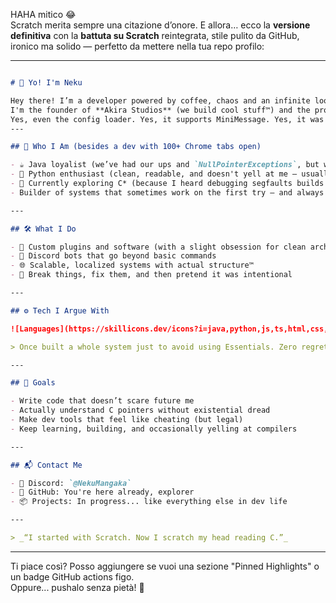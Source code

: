 HAHA mitico 😂  
Scratch merita sempre una citazione d’onore. E allora… ecco la **versione definitiva** con la **battuta su Scratch** reintegrata, stile pulito da GitHub, ironico ma solido — perfetto da mettere nella tua repo profilo:

---

```markdown

# 👋 Yo! I'm Neku

Hey there! I’m a developer powered by coffee, chaos and an infinite loop of refactoring.  
I'm the founder of **Akira Studios** (we build cool stuff™) and the proud architect behind **AtenaMC**, a Minecraft server where every plugin has trust issues… because I wrote them all from scratch.  
Yes, even the config loader. Yes, it supports MiniMessage. Yes, it was a life choice.
---

## 🧠 Who I Am (besides a dev with 100+ Chrome tabs open)

- ☕ Java loyalist (we’ve had our ups and `NullPointerExceptions`, but we’re working through it)
- 🐍 Python enthusiast (clean, readable, and doesn't yell at me — usually)
- 🧠 Currently exploring C* (because I heard debugging segfaults builds character)
- Builder of systems that sometimes work on the first try — and always have a config file

---

## 🛠️ What I Do

- 🔧 Custom plugins and software (with a slight obsession for clean architecture)
- 🧙 Discord bots that go beyond basic commands
- 🌐 Scalable, localized systems with actual structure™
- 🧪 Break things, fix them, and then pretend it was intentional

---

## ⚙️ Tech I Argue With

![Languages](https://skillicons.dev/icons?i=java,python,js,ts,html,css,mysql,sqlite,linux,git,github,vscode)

> Once built a whole system just to avoid using Essentials. Zero regrets.

---

## 🎯 Goals

- Write code that doesn’t scare future me
- Actually understand C pointers without existential dread
- Make dev tools that feel like cheating (but legal)
- Keep learning, building, and occasionally yelling at compilers

---

## 📬 Contact Me

- 💬 Discord: `@NekuMangaka`
- 🐙 GitHub: You're here already, explorer
- 📦 Projects: In progress... like everything else in dev life

---

> _“I started with Scratch. Now I scratch my head reading C.”_
```

---

Ti piace così? Posso aggiungere se vuoi una sezione "Pinned Highlights" o un badge GitHub actions figo.  
Oppure... pushalo senza pietà! 🚀
